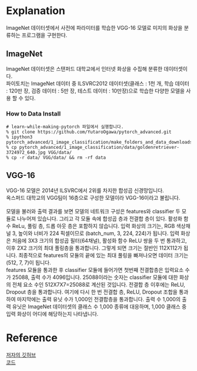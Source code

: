 # Explanation
ImageNet 데이터셋에서 사전에 파라미터를 학습한 VGG-16 모델로 미지의 화상을 분류하는 프로그램을 구현한다.

## ImageNet
ImageNet 데이터셋은 스탠퍼드 대학교에서 인터넷 화상을 수집해 분류한 데이터셋이다.  
파이토치는 ImageNet 데이터 중 ILSVRC2012 데이터셋(클래스 : 1천 개, 학습 데이터 : 120만 장, 검증 데이터 : 5만 장, 테스트 데이터 : 10만장)으로 학습한 다양한 모델을 사용 할 수 있다.

### How to Data Install
```
# learn-while-making-pytorch 파일에서 실행합니다.
% git clone https://github.com/YutaroOgawa/pytorch_advanced.git
% ipython3 pytorch_advanced/1_image_classification/make_folders_and_data_downloads.ipynb
% cp pytorch_advanced/1_image_classification/data/goldenretriever-3724972_640.jpg VGG/data/
% cp -r data/ VGG/data/ && rm -rf data
```

## VGG-16
VGG-16 모델은 2014년 ILSVRC에서 2위를 차지한 합성곱 신경망입니다.  
옥스퍼드 대학교의 VGG팀이 16층으로 구성한 모델이라 VGG-16이라고 불립니다.  
</br>
모델을 불러와 출력 결과를 보면 모델의 네트워크 구성은 features와 classifier 두 모듈로 나누어져 있습니다.
그리고 각 모듈 속에 합성곱 층과 전결합 층이 있다. 활성화 함수 ReLu, 풀링 층, 드롭 아웃 층은 포함하지 않습니다.
입력 화상의 크기는, RGB 색상채널 3, 높이와 너비가 224 픽셀이므로 (batch_num, 3, 224, 224)가 됩니다.
입력 화상은 처음에 3X3 크기의 합성곱 필터(64채널), 활성화 함수 ReLU 쌍을 두 번 통과하고, 이후 2X2 크기의 최대 풀링층을 통과합니다.
그렇게 되면 크기는 절반인 112X112가 됩니다. 최종적으로 features의 모듈의 끝에 있는 최대 풀링을 빠져나오면 데이터 크기는 (512, 7, 7)이 됩니다.
</br>
features 모듈을 통과한 후 classifier 모듈에 들어가면 첫번째 전결합층은 입력요소 수가 25088, 출력 수가 4096입니다.
25088이라는 숫자는 classifier 모듈에 대한 화상의 전체 요소 수인 512X7X7=25088로 계산된 것입니다.
전결합 층 이후에는 ReLU, Dropout 층을 통과합니다. 여기에 다시 한 번 전결합 층, ReLU, Dropout 조합을 통과하여 마지막에는 출력 유닛 수가 1,000인 전결합층을 통과합니다.
출력 수 1,000의 출력 유닛은 ImageNet 데이터셋의 클래스 수 1,000 종류에 대응하며, 1,000 클래스 중 입력 화상이 어디에 해당하는지 나타냅니다.

# Reference
[저자의 깃허브](https://github.com/YutaroOgawa/pytorch_advanced) </br>
[코드](https://www.hanbit.co.kr/src/10460)